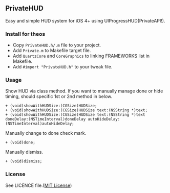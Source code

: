 ## PrivateHUD
Easy and simple HUD system for iOS 4+ using UIProgressHUD(PrivateAPI!).

### Install for theos
* Copy `PrivateHUD.h/.m` file to your project.
* Add `Private.m` to Makefile target file.
* Add `QuartzCore` and `CoreGraphics` to linking FRAMEWORKS list in Makefile.
* Add `#import "PrivateHUD.h"` to your tweak file.

### Usage
Show HUD via class method. If you want to manually manage done or hide timing, should specific 1st or 2nd method in below.

    + (void)showWithHUDSize:(CGSize)HUDSize;
    + (void)showWithHUDSize:(CGSize)HUDSize text:(NSString *)text;
    + (void)showWithHUDSize:(CGSize)HUDSize text:(NSString *)text doneDelay:(NSTimeInterval)doneDelay autoHideDelay:(NSTimeInterval)autoHideDelay;

Manually change to done check mark.

    + (void)done;

Manually dismiss.

    + (void)dismiss;

### License
See LICENCE file.([MIT License](http://opensource.org/licenses/mit-license.php))
